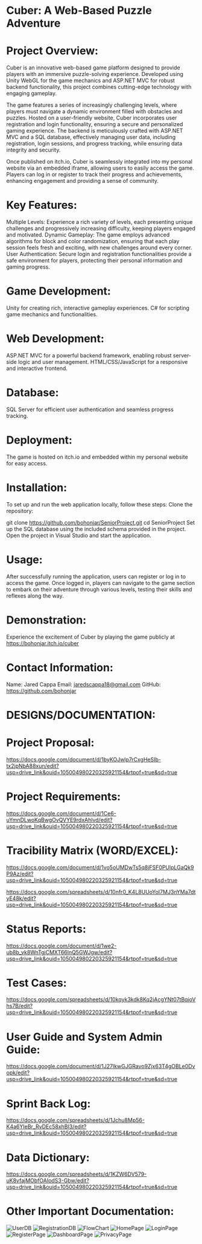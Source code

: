 # Cuber: A Web-Based Puzzle Adventure

# Project Overview:

Cuber is an innovative web-based game platform designed to provide players with an immersive puzzle-solving experience. Developed using Unity WebGL for the game mechanics and ASP.NET MVC for robust backend functionality, this project combines cutting-edge technology with engaging gameplay.

The game features a series of increasingly challenging levels, where players must navigate a dynamic environment filled with obstacles and puzzles. Hosted on a user-friendly website, Cuber incorporates user registration and login functionality, ensuring a secure and personalized gaming experience. The backend is meticulously crafted with ASP.NET MVC and a SQL database, effectively managing user data, including registration, login sessions, and progress tracking, while ensuring data integrity and security.

Once published on itch.io, Cuber is seamlessly integrated into my personal website via an embedded iframe, allowing users to easily access the game. Players can log in or register to track their progress and achievements, enhancing engagement and providing a sense of community.

# Key Features:

Multiple Levels: Experience a rich variety of levels, each presenting unique challenges and progressively increasing difficulty, keeping players engaged and motivated.
Dynamic Gameplay: The game employs advanced algorithms for block and color randomization, ensuring that each play session feels fresh and exciting, with new challenges around every corner.
User Authentication: Secure login and registration functionalities provide a safe environment for players, protecting their personal information and gaming progress.

# Game Development:

Unity for creating rich, interactive gameplay experiences.
C# for scripting game mechanics and functionalities.

# Web Development:

ASP.NET MVC for a powerful backend framework, enabling robust server-side logic and user management.
HTML/CSS/JavaScript for a responsive and interactive frontend.

# Database:

SQL Server for efficient user authentication and seamless progress tracking.

# Deployment:

The game is hosted on itch.io and embedded within my personal website for easy access.

# Installation:

To set up and run the web application locally, follow these steps:
Clone the repository:

git clone https://github.com/bohonjar/SeniorProject.git
cd SeniorProject
Set up the SQL database using the included schema provided in the project.
Open the project in Visual Studio and start the application.

# Usage:

After successfully running the application, users can register or log in to access the game. Once logged in, players can navigate to the game section to embark on their adventure through various levels, testing their skills and reflexes along the way.

# Demonstration:

Experience the excitement of Cuber by playing the game publicly at https://bohonjar.itch.io/cuber

# Contact Information:

Name: Jared Cappa
Email: jaredscappa18@gmail.com
GitHub: https://github.com/bohonjar

# DESIGNS/DOCUMENTATION:

# Project Proposal:

https://docs.google.com/document/d/1byKOJwlp7rCxgHeSIb-tx2jpNbA88xun/edit?usp=drive_link&ouid=105004980220325921154&rtpof=true&sd=true

# Project Requirements:

https://docs.google.com/document/d/1Ce6-uYmnDLwoKqBwgOvQVYE9rdxAhlvd/edit?usp=drive_link&ouid=105004980220325921154&rtpof=true&sd=true

# Tracibility Matrix (WORD/EXCEL):

https://docs.google.com/document/d/1vo5oUMDwTs5q8jFSF0PUlpLGaQk9P9Az/edit?usp=drive_link&ouid=105004980220325921154&rtpof=true&sd=true

https://docs.google.com/spreadsheets/d/10nfr0_K4L8UUoYoI7MJ3nYMa7dtyE48k/edit?usp=drive_link&ouid=105004980220325921154&rtpof=true&sd=true

# Status Reports:

https://docs.google.com/document/d/1we2-ub8b_vk8WnTgjCMXT66lnQ5GWJgw/edit?usp=drive_link&ouid=105004980220325921154&rtpof=true&sd=true

# Test Cases:

https://docs.google.com/spreadsheets/d/10kqyk3kdk8Kq2jAcgYNt07tBqjoVhs7B/edit?usp=drive_link&ouid=105004980220325921154&rtpof=true&sd=true

# User Guide and System Admin Guide:

https://docs.google.com/document/d/1J27lkwGJGRavo9Zjx63T4gOBLe0Dvopk/edit?usp=drive_link&ouid=105004980220325921154&rtpof=true&sd=true

# Sprint Back Log:

https://docs.google.com/spreadsheets/d/1Jchu8Mp56-K4a6YIeBr_RvDEc58xhBI3/edit?usp=drive_link&ouid=105004980220325921154&rtpof=true&sd=true

# Data Dictionary:

https://docs.google.com/spreadsheets/d/1KZW6DV579-uK8vfajMObfOAIodS3-Gbw/edit?usp=drive_link&ouid=105004980220325921154&rtpof=true&sd=true

# Other Important Documentation:

![UserDB](https://github.com/user-attachments/assets/8ce181c6-ce5e-429e-9ccf-88d2518657d6)
![RegistrationDB](https://github.com/user-attachments/assets/c2ad614a-b5fe-4837-b935-e268818b5d65)
![FlowChart](https://github.com/user-attachments/assets/11646e40-b12f-4409-94fd-11715bfc3280)
![HomePage](https://github.com/user-attachments/assets/a0c20aae-a070-451a-bc9a-c6de8e692601)
![LoginPage](https://github.com/user-attachments/assets/8b90f0bc-7e1c-4dec-95bd-3f07d6fbfac8)
![RegisterPage](https://github.com/user-attachments/assets/25ac7321-5df2-4081-8bc6-92a5b8ad1338)
![DashboardPage](https://github.com/user-attachments/assets/a9a2efdc-585d-4a02-9017-c04137901b6b)
![PrivacyPage](https://github.com/user-attachments/assets/e43abb1d-aad7-4b08-a668-4ac63e4a4672)
